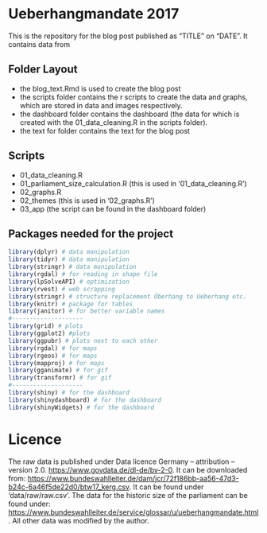 Ueberhangmandate 2017
================

This is the repository for the blog post published as “TITLE” on “DATE”.
It contains data from

## Folder Layout

-   the blog\_text.Rmd is used to create the blog post
-   the scripts folder contains the r scripts to create the data and
    graphs, which are stored in data and images respectively.
-   the dashboard folder contains the dashboard (the data for which is
    created with the 01\_data\_cleaning.R in the scripts folder).
-   the text for folder contains the text for the blog post

## Scripts

-   01\_data\_cleaning.R
-   01\_parliament\_size\_calculation.R (this is used in
    ‘01\_data\_cleaning.R’)
-   02\_graphs.R
-   02\_themes (this is used in ‘02\_graphs.R’)
-   03\_app (the script can be found in the dashboard folder)

## Packages needed for the project

``` r
library(dplyr) # data manipulation
library(tidyr) # data manipulation
library(stringr) # data manipulation
library(rgdal) # for reading in shape file
library(lpSolveAPI) # optimization
library(rvest) # web scrapping
library(stringr) # structure replacement Überhang to Ueberhang etc.
library(knitr) # package for tables
library(janitor) # for better variable names
#--------------------
library(grid) # plots
library(ggplot2) #plots
library(ggpubr) # plots next to each other
library(rgdal) # for maps
library(rgeos) # for maps
library(mapproj) # for maps
library(gganimate) # for gif
library(transformr) # for gif
#--------------------
library(shiny) # for the dashboard
library(shinydashboard) # for the dashboard
library(shinyWidgets) # for the dashboard
```

# Licence

The raw data is published under Data licence Germany – attribution –
version 2.0. <https://www.govdata.de/dl-de/by-2-0>. It can be downloaded
from:
<https://www.bundeswahlleiter.de/dam/jcr/72f186bb-aa56-47d3-b24c-6a46f5de22d0/btw17_kerg.csv>.
It can be found under ‘data/raw/raw.csv’. The data for the historic size
of the parliament can be found under:
<https://www.bundeswahlleiter.de/service/glossar/u/ueberhangmandate.html>.
All other data was modified by the author.
